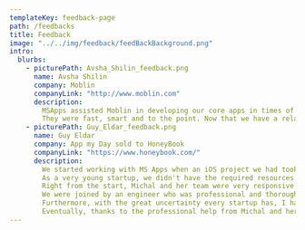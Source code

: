 ```yaml
---
templateKey: feedback-page
path: /feedbacks
title: Feedback
image: "../../img/feedback/feedBackBackground.png"
intro:
  blurbs:
    - picturePath: Avsha_Shilin_feedback.png
      name: Avsha Shilin
      company: Moblin
      companyLink: "http://www.moblin.com"
      description:
        MSApps assisted Moblin in developing our core apps in times of pressure and lack of suitable stuff.
        They were fast, smart and to the point. Now that we have a relationship with them we know that we always have someone to depend on with our products.
    - picturePath: Guy_Eldar_feedback.png
      name: Guy Eldar
      company: App my Day sold to HoneyBook
      companyLink: "https://www.honeybook.com/"
      description:
        We started working with MS Apps when an iOS project we had took priority over other projects and had to be delivered in a very short timetable.
        As a very young startup, we didn't have the required resources in-house so we looked for a quick help with coding from a 3rd party company.
        Right from the start, Michal and her team were very responsive and even more important - flexible, to fit our needs and schedule.
        We were joined by an engineer who was professional and thorough enough to go through the required learning curve without us noticing it at all.
        Furthermore, with the great uncertainty every startup has, I had to make some changes both in terms of budget and the required availability of the engineer along the way - and Michal was super cooperative to accommodate my requests time and time again.
        Eventually, thanks to the professional help from Michal and her team, we shipped the project on time and with the highest quality.
---
```

